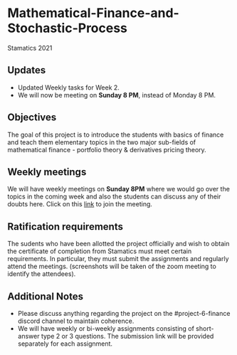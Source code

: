 # Mathematical-Finance-and-Stochastic-Process
Stamatics 2021

## Updates
* Updated Weekly tasks for Week 2.
* We will now be meeting on **Sunday 8 PM**, instead of Monday 8 PM.

## Objectives 

The goal of this project is to introduce the students with basics of finance and teach them elementary topics in the two major sub-fields of mathematical finance - portfolio theory & derivatives pricing theory.

## Weekly meetings

We will have weekly meetings on **Sunday 8PM** where we would go over the topics in the coming week and also the students can discuss any of their doubts here. Click on this [link](https://zoom.us/j/94390458025?pwd=dEZYZU1IUVMvRmNNckxza1ZIUEY2dz09) to join the meeting.

## Ratification requirements

The sudents who have been allotted the project officially and wish to obtain the certificate of completion from Stamatics must meet certain requirements. In particular, they must submit the assignments and regularly attend the meetings. (screenshots will be taken of the zoom meeting to identify the attendees).

## Additional Notes

* Please discuss anything regarding the project on the #project-6-finance discord channel to maintain coherence.
* We will have weekly or bi-weekly assignments consisting of short-answer type 2 or 3 questions. The submission link will be provided separately for each assignment.